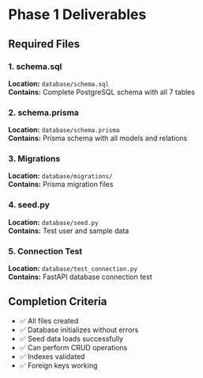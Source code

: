 # Phase 1 Deliverables

## Required Files

### 1. schema.sql
**Location:** `database/schema.sql`  
**Contains:** Complete PostgreSQL schema with all 7 tables

### 2. schema.prisma
**Location:** `database/schema.prisma`  
**Contains:** Prisma schema with all models and relations

### 3. Migrations
**Location:** `database/migrations/`  
**Contains:** Prisma migration files

### 4. seed.py
**Location:** `database/seed.py`  
**Contains:** Test user and sample data

### 5. Connection Test
**Location:** `database/test_connection.py`  
**Contains:** FastAPI database connection test

## Completion Criteria

- ✅ All files created
- ✅ Database initializes without errors
- ✅ Seed data loads successfully
- ✅ Can perform CRUD operations
- ✅ Indexes validated
- ✅ Foreign keys working